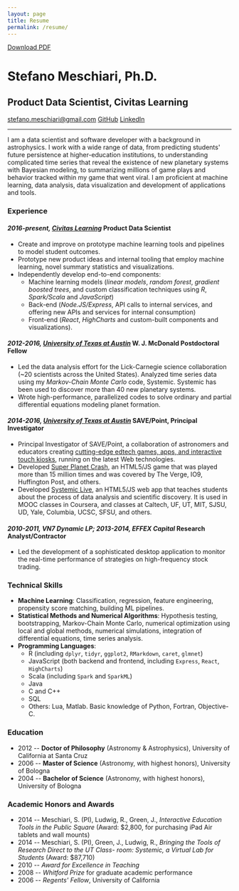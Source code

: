 ```yaml
---
layout: page
title: Resume 
permalink: /resume/
---
```

<div class="float-right">
<a href="/files/meschiari_resume_may_2017.pdf">Download PDF</a>
</div>


<h1 class="name">Stefano Meschiari, Ph.D.</h1>
<h2 class="subtitle">Product Data Scientist, Civitas Learning</h2>
<div class="links">
<a href="mailto:stefano.meschiari@gmail.com"><i class="mail outline icon"></i> stefano.meschiari@gmail.com</a>
<a href="https://github.com/stefano-meschiari"><i class="github icon"></i> GitHub</a>
<a href="https://www.linkedin.com/in/stefano-meschiari-46966242/"><i class="linkedin icon"></i> LinkedIn</a>
</div>
<hr>

I am a data scientist and software developer with a background in astrophysics. I work with a wide range of data, from predicting students' future persistence at higher-education institutions, to understanding complicated time series that reveal the existence of new planetary systems with Bayesian modeling, to summarizing millions of game plays and behavior tracked within my game that went viral. I am proficient at machine learning, data analysis, data visualization and development of applications and tools.

### Experience

#### *2016-present, [Civitas Learning](https://www.civitaslearning.com)* Product Data Scientist 
* Create and improve on prototype machine learning tools and pipelines to model student outcomes. 
* Prototype new product ideas and internal tooling that employ machine learning, novel summary statistics and visualizations.
* Independently develop end-to-end components:
  * Machine learning models (*linear models*, *random forest*, *gradient boosted trees*, and custom classification techniques using *R*, *Spark/Scala* and *JavaScript*)
  * Back-end (*Node.JS/Express*, API calls to internal services, and offering new APIs and services for internal consumption)
  * Front-end (*React*, *HighCharts* and custom-built components and visualizations).

#### *2012-2016, [University of Texas at Austin](https://as.utexas.edu)* W. J. McDonald Postdoctoral Fellow
* Led the data analysis effort for the Lick-Carnegie science collaboration (~20 scientists across the United States). Analyzed time series data using my *Markov-Chain Monte Carlo* code, Systemic. Systemic has been used to discover more than 40 new planetary systems.
* Wrote high-performance, parallelized codes to solve ordinary and partial differential equations modeling planet formation.

#### *2014-2016, [University of Texas at Austin](https://as.utexas.edu)* SAVE/Point, Principal Investigator ####
* Principal Investigator of SAVE/Point, a collaboration of astronomers and educators creating [cutting-edge edtech games, apps, and interactive touch kiosks](http://save-point.github.io), running on the latest Web technologies. 
* Developed [Super Planet Crash](/projects#spc), an HTML5/JS game that was played more than 15 million times and was covered by The Verge, IO9, Huffington Post, and others.
* Developed [Systemic Live](/projects#systemic), an HTML5/JS web app that teaches students about the process of data analysis and scientific discovery. It is used in MOOC classes in Coursera, and classes at Caltech, UF, UT, MIT, SJSU, UD, Yale, Columbia, UCSC, SFSU, and others.


#### *2010-2011, VN7 Dynamic LP; 2013-2014, EFFEX Capital* Research Analyst/Contractor
* Led the development of a sophisticated desktop application to monitor the real-time performance of strategies on high-frequency stock trading.

### Technical Skills
* **Machine Learning**: Classification, regression, feature engineering, propensity score matching, building ML pipelines.
* **Statistical Methods and Numerical Algorithms**: Hypothesis testing, bootstrapping, Markov-Chain Monte Carlo, numerical optimization using local and global methods, numerical simulations, integration of differential equations, time series analysis.
* **Programming Languages**: 
  * R (including `dplyr`, `tidyr`, `ggplot2`, `RMarkdown`, `caret`, `glmnet`)
  * JavaScript (both backend and frontend, including `Express`, `React`, `HighCharts`)
  * Scala (including `Spark` and `SparkML`)
  * Java
  * C and C++
  * SQL
  * Others: Lua, Matlab. Basic knowledge of Python, Fortran, Objective-C.

### Education
* 2012 -- **Doctor of Philosophy** (Astronomy & Astrophysics), University of California at Santa Cruz
* 2006 -- **Master of Science** (Astronomy, with highest honors), University of Bologna
* 2004 -- **Bachelor of Science** (Astronomy, with highest honors), University of Bologna

### Academic Honors and Awards
* 2014 -- Meschiari, S. (PI), Ludwig, R., Green, J., *Interactive Education Tools in the Public Square* (Award: $2,800, for purchasing iPad Air tablets and wall mounts)
* 2014 -- Meschiari, S. (PI), Green, J., Ludwig, R., *Bringing the Tools of Research Direct to the UT Class- room: Systemic, a Virtual Lab for Students* (Award: $87,710)
* 2010 -- *Award for Excellence in Teaching*
* 2008 -- *Whitford Prize* for graduate academic performance
* 2006 -- *Regents' Fellow*, University of California
